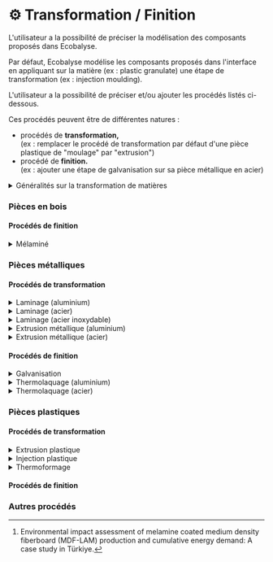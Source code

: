 # ⚙️ Transformation / Finition

L'utilisateur a la possibilité de préciser la modélisation des composants proposés dans Ecobalyse.&#x20;

Par défaut, Ecobalyse modélise les composants proposés dans l'interface en appliquant sur la matière (ex : plastic granulate) une étape de transformation (ex : injection moulding).&#x20;

L'utilisateur a la possibilité de préciser et/ou ajouter les procédés listés ci-dessous.&#x20;

Ces procédés peuvent être de différentes natures : &#x20;

* procédés de **transformation,** \
  (ex : remplacer le procédé de transformation par défaut d'une pièce plastique de "moulage" par "extrusion")
* procédé de **finition.**\
  (ex : ajouter une étape de galvanisation sur sa pièce métallique en acier)

<details>

<summary>Généralités sur la transformation de matières </summary>

La grande majorité des composants en plastique ou métal sont créés en transformant de la matière grâce à un ou plusieurs procédés de transformation.&#x20;

Les trois principales familles de transformation de matières en composants sont :&#x20;

* **Moulage** de pièces,\
  Consiste à couler des matériaux (métal, plastique, etc.) à l'état liquide dans un moule
* **Usinage** de pièces (fraisage, tournage, perçage, etc.),\
  Consiste à obtenir des surfaces fonctionnelles de bonne précision par enlèvement de matière&#x20;
* **Formage** de pièces,\
  Consiste à obtenir des pièces par des actions mécaniques appliquées à la matière.&#x20;
  * laminage => le matériau passe à travers une paire de rouleaux,
  * extrusion => le matériau est poussé par un orifice,
  * matriçage => le matériau est pressé/estampé autour ou sur une matrice,
  * forgeage => le matériau est compressé localement,
  * poinçonnage => un outil est enfoncé dans le matériau,
  * calandrage => le matériau est pressé dans des rouleaux pour créer des feuilles/films&#x20;

</details>

### Pièces en bois

#### Procédés de finition

<details>

<summary>Mélaminé</summary>

Procédé Ecoinvent : non applicable

Procédé créé par Ecobalyse : Wood panel lamination, RER&#x20;

La modélisation de ce procédé repose sur une étude réalisée sur une usine turque de fabrication de panneaux MDF en 2003 (Source : [Study _\_Turkey \__ 2023](#user-content-fn-1)[^1]).&#x20;

Les paramètres clés retenus pour laminer 1m3 de panneau sont les suivants :&#x20;

* 43 kWh d'électricité,
* 5,6kg de résine Melamine-Urea-Formaldehyde (MUF),
* 6,7kg de résine Melamine Formaldehyde (MF).

Procédé détaillé de stratification d'un aggloméré/MDF :&#x20;

![](<../../../../../.gitbook/assets/image (125).png>)

</details>

### Pièces métalliques

#### Procédés de transformation&#x20;

<details>

<summary>Laminage (aluminium) </summary>

Procédé Ecoinvent : _Sheet rolling, aluminium, RER_\
_Unité : kg_\
_Pertes :  <mark style="color:orange;">A définir</mark>_

Le laminage est un procédé de déformation physique qui consiste à passer une pièce métallique entre une ou plusieurs rouleaux pour en modifier l'épaisseur. Le laminage peut être effectué à chaud ou à froid. Le laminage à froid nécessite des machines plus puissantes et procure un rendu plus précis.

![](<../../../../../.gitbook/assets/image (121).png>)

</details>

<details>

<summary>Laminage (acier)</summary>

Procédé Ecoinvent : _Sheet rolling, steel, RER_\
_Unité : kg_\
_Pertes : <mark style="color:orange;">A définir</mark>_

Le laminage est un procédé de déformation physique qui consiste à passer une pièce métallique entre une ou plusieurs rouleaux pour en modifier l'épaisseur. Le laminage peut être effectué à chaud ou à froid. Le laminage à froid nécessite des machines plus puissantes et procure un rendu plus précis.

![](<../../../../../.gitbook/assets/image (121).png>)

</details>

<details>

<summary>Laminage (acier inoxydable)</summary>

Procédé Ecoinvent : _Sheet rolling, chromium steel, RER_\
_Unité : kg_\
_Pertes : <mark style="color:orange;">A définir</mark>_

Le laminage est un procédé de déformation physique qui consiste à passer une pièce métallique entre une ou plusieurs rouleaux pour en modifier l'épaisseur. Le laminage peut être effectué à chaud ou à froid. Le laminage à froid nécessite des machines plus puissantes et procure un rendu plus précis.

![](<../../../../../.gitbook/assets/image (121).png>)

</details>

<details>

<summary>Extrusion métallique (aluminium)</summary>

Procédé Ecoinvent : S_ection bar extrusion, aluminium, RER_\
_Unité : kg_\
_Pertes : <mark style="color:orange;">A définir</mark>_

Consiste à pousser la matière grâce à un piston à travers une filière pour lui donner la forme souhaitée. Pour les pièces métalliques, l'extrusion peut être faite à chaud ou à froid et permet d'obtenir des profilés, des barres, des tubes, etc.&#x20;

![](<../../../../../.gitbook/assets/image (120).png>)

</details>

<details>

<summary>Extrusion métallique (acier)</summary>

Procédé Ecoinvent : _Impact extrusion of steel, hot, 2 strokes,_ _RER_\
_Unité : kg_\
_Pertes : <mark style="color:orange;">A définir</mark>_

Consiste à pousser la matière grâce à un piston à travers une filière pour lui donner la forme souhaitée. Pour les pièces métalliques, l'extrusion peut être faite à chaud ou à froid et permet d'obtenir des profilés, des barres, des tubes, etc.&#x20;

![](<../../../../../.gitbook/assets/image (120).png>)

</details>

#### Procédés de finition

<details>

<summary>Galvanisation</summary>

Procédé Ecoinvent : _Zinc coating, pieces, RER_\
_Unité : m2_\
_Pertes : 0%_

La galvanisation consiste à recouvrir une pièce d'une couche de zinc dans le but de la protéger contre la corrosion.

</details>

<details>

<summary>Thermolaquage (aluminium) </summary>

Procédé Ecoinvent : _Powder coating, aluminium sheet, RER_\
_Unité : m2_\
_Pertes : 0%_

Consiste à déposer une peinture poudre à la surface de l'objet métallique en utilisant de l'électricité pour fixer électrostatiquement la poudre à la surface. \
Ce revêtement est très résistant et souvent utilisé par l'industrie.

</details>

<details>

<summary>Thermolaquage (acier) </summary>

Procédé Ecoinvent : _Powder coating, steel, RER_\
_Unité : m2_\
_Pertes : 0%_

Consiste à déposer une peinture poudre à la surface de l'objet métallique en utilisant de l'électricité pour fixer électrostatiquement la poudre à la surface. \
Ce revêtement est très résistant et souvent utilisé par l'industrie.

</details>

### Pièces plastiques

#### Procédés de transformation

<details>

<summary>Extrusion plastique</summary>

Procédé Ecoinvent : _Extrusion, plastic film, RER_\
_Unité : kg_\
_Pertes : 2%_

Consiste à faire fondre les granulés de plastique et à les compresser à travers une filière pour créer la forme souhaitée. Pour les pièces plastiques, l'extrusion permet d'obtenir une grande variété de produits tels que des tubesn feuilles, films, etc.

![](<../../../../../.gitbook/assets/image (123).png>)

</details>

<details>

<summary>Injection plastique</summary>

Procédé Ecoinvent : _Injection moulding, RER_\
_Unité : kg_\
_Pertes : 1%_

Aussi appelé moulage par injection, l'injection plastique consiste à chauffer et fondre des granulés plastique puis à les injecter dans un moule afin d'obtenir la forme souhaitée lorsque la matière refroidit et durcit.

![](<../../../../../.gitbook/assets/image (116).png>)

</details>

<details>

<summary>Thermoformage</summary>

Procédé Ecoinvent : _Thermoforming, with calendering, RER_\
_Unité : kg_\
_Pertes : 0%_

Consiste à chauffer une feuille plastique et à lui donner la forme souhaitée à l'aide d'un moule dès que la matière a refroidi.&#x20;

![](<../../../../../.gitbook/assets/image (124).png>)

</details>

#### Procédés de finition



### Autres procédés



[^1]: Environmental impact assessment of melamine coated medium density fiberboard (MDF-LAM) production and cumulative energy demand: A case study in Türkiye.
